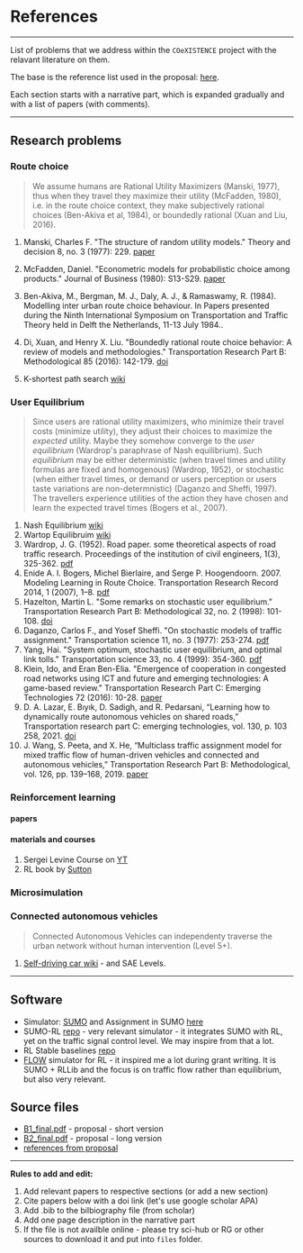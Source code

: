 # References
----

List of problems that we address within the `COeXISTENCE` project with the relavant literature on them.

The base is the reference list used in the proposal:  [here](files/full_references_from_proposal.pdf).

Each section starts with a narrative part, which is expanded gradually and with a list of papers (with comments).


---

## Research problems

### Route choice

> We assume humans are Rational Utility Maximizers (Manski, 1977), thus when they travel they maximize their utility (McFadden, 1980), i.e. in the route choice context, they make subjectively rational choices (Ben-Akiva et al, 1984), or boundedly rational (Xuan and Liu, 2016). 

1. Manski, Charles F. "The structure of random utility models." Theory and decision 8, no. 3 (1977): 229. [paper](https://idp.springer.com/authorize/casa?redirect_uri=https://link.springer.com/content/pdf/10.1007/BF00133443.pdf&casa_token=iIIBTGiW6sAAAAAA:sU5jZAzd8vLB_uG505C2iH65Am9JCAPJ1Y2Rn8dfzS0h3dCYqb_yfY3-MnmSwyKZzm9jxt_42cw-4dJG)

2. McFadden, Daniel. "Econometric models for probabilistic choice among products." Journal of Business (1980): S13-S29. [paper](https://www.jstor.org/stable/pdf/2352205.pdf?casa_token=tPP6IUW9sSQAAAAA:jPNwc-QOSdozwWo4sBcIAp64w0pCDS2W3VsnE5vDnPBZ1BgRl8lax6O-38aK5FFdR33GW8DTme6tr14mPXrSGVDQeki_jauTStWAyiCKVDJRWYr6XCw)
3. Ben-Akiva, M., Bergman, M. J., Daly, A. J., & Ramaswamy, R. (1984). Modelling inter urban route choice behaviour. In Papers presented during the Ninth International Symposium on Transportation and Traffic Theory held in Delft the Netherlands, 11-13 July 1984..
4. Di, Xuan, and Henry X. Liu. "Boundedly rational route choice behavior: A review of models and methodologies." Transportation Research Part B: Methodological 85 (2016): 142-179. [doi](https://doi.org/10.1016/j.trb.2016.01.002)
5. K-shortest path search [wiki](https://en.wikipedia.org/wiki/K_shortest_path_routing#:~:text=The%20k%20shortest%20path%20routing,the%20loopless%20k%20shortest%20paths)
   

###  User Equilibrium

> Since users are rational utility maximizers, who minimize their travel costs (minimize utility), they adjust their choices to maximize the _expected_ utility.
> Maybe they somehow converge to the _user equilibrium_ (Wardrop's paraphrase of Nash equilibrium).
> Such _equilibrium_ may be either deterministic (when travel times and utility formulas are fixed and homogenous) (Wardrop, 1952), or stochastic (when either travel times, or demand or users perception or users taste variations are non-determnistic) (Daganzo and Sheffi, 1997).
> The travellers experience utilities of the action they have chosen and learn the expected travel times (Bogers et al., 2007).

1. Nash Equilibrium [wiki](https://en.wikipedia.org/wiki/Nash_equilibrium)
5. Wartop Equilibruim [wiki](https://en.wikipedia.org/wiki/John_Glen_Wardrop)
6. Wardrop, J. G. (1952). Road paper. some theoretical aspects of road traffic research. Proceedings of the institution of civil engineers, 1(3), 325-362. [pdf](https://doi.org/10.1680/ipeds.1952.11259)
7. Enide A. I. Bogers, Michel Bierlaire, and Serge P. Hoogendoorn. 2007. Modeling Learning in Route Choice. Transportation Research Record 2014, 1 (2007), 1–8. [pdf](https://doi.org/doi:10.3141/2014-01)
8. Hazelton, Martin L. "Some remarks on stochastic user equilibrium." Transportation Research Part B: Methodological 32, no. 2 (1998): 101-108. [doi](https://doi.org/10.1016/S0191-2615(97)00015-5)
9. Daganzo, Carlos F., and Yosef Sheffi. "On stochastic models of traffic assignment." Transportation science 11, no. 3 (1977): 253-274. [pdf](https://pubsonline.informs.org/doi/epdf/10.1287/trsc.11.3.253)
10. Yang, Hai. "System optimum, stochastic user equilibrium, and optimal link tolls." Transportation science 33, no. 4 (1999): 354-360. [pdf](https://pubsonline.informs.org/doi/epdf/10.1287/trsc.33.4.354)
11. Klein, Ido, and Eran Ben-Elia. "Emergence of cooperation in congested road networks using ICT and future and emerging technologies: A game-based review." Transportation Research Part C: Emerging Technologies 72 (2016): 10-28. [paper](https://www.sciencedirect.com/science/article/pii/S0968090X16301620?casa_token=XWbhB5f7O6QAAAAA:f5o19RDcbLXSNVQ96-nv60fgMnaRcWIA2-Vfg95r6L6LuoZDGinNsouxH_mOIQHTpa42pr9TqQ)
2. D. A. Lazar, E. Bıyık, D. Sadigh, and R. Pedarsani, “Learning how to dynamically route autonomous vehicles on shared roads,” Transportation research part C: emerging technologies, vol. 130, p. 103 258, 2021. [doi](https://doi.org/10.1016/j.trc.2021.103258)
3. J. Wang, S. Peeta, and X. He, “Multiclass traffic assignment model for mixed traffic flow of human-driven vehicles  and connected and autonomous vehicles,” Transportation Research Part B: Methodological, vol. 126, pp. 139–168,  2019. [paper](https://sites.gatech.edu/peeta/files/2021/01/2019-Wang-Peeta-He-TR-B.pdf)






### Reinforcement learning

#### papers

#### materials and courses

1. Sergei Levine Course on [YT](https://www.youtube.com/watch?v=JHrlF10v2Og&list=PL_iWQOsE6TfXxKgI1GgyV1B_Xa0DxE5eH)
2. RL book by [Sutton]( https://www.google.pl/books/edition/Reinforcement_Learning_second_edition/sWV0DwAAQBAJ?hl=pl&gbpv=1&dq=sutton+barto&printsec=frontcover)

### Microsimulation 

### Connected autonomous vehicles

> Connected Autonomous Vehicles can independenty traverse the urban network without human intervention (Level 5+).

1. [Self-driving car wiki](https://en.wikipedia.org/wiki/Self-driving_car) - and SAE Levels.


---

## Software

* Simulator: [SUMO](https://eclipse.dev/sumo/) and Assignment in SUMO [here](https://sumo.dlr.de/docs/Demand/Dynamic_User_Assignment.html)
* SUMO-RL [repo](https://github.com/LucasAlegre/sumo-rl) - very relevant simulator - it integrates SUMO with RL, yet on the traffic signal control level. We may inspire from that a lot.
* RL Stable baselines [repo](https://stable-baselines.readthedocs.io/en/master/)
* [FLOW](https://flow-project.github.io/) simulator for RL - it inspired me a lot during grant writing. It is SUMO + RLLib and the focus is on traffic flow rather than equilibrium, but also very relevant.
  


## Source files

* [B1_final.pdf](files/B1_final.pdf) - proposal - short version
* [B2_final.pdf](files/B2_final.pdf) - proposal - long version
* [references from proposal](files/full_references_from_proposal.pdf)

----- 
**Rules to add and edit:**

1. Add relevant papers to respective sections (or add a new section)
2. Cite papers below with a doi link (let's use google scholar APA)
3. Add .bib to the bilbiography file (from scholar)
4. Add one page description in the narrative part
5. If the file is not availble online - please try sci-hub or RG or other sources to download it and put into `files` folder.
